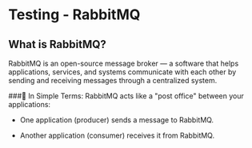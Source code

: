 # Testing - RabbitMQ
## What is RabbitMQ?

RabbitMQ is an open-source message broker — a software that helps applications, services, and systems communicate with each other by sending and receiving messages through a centralized system.

###🧠 In Simple Terms:
RabbitMQ acts like a "post office" between your applications:

- One application (producer) sends a message to RabbitMQ.

- Another application (consumer) receives it from RabbitMQ.

